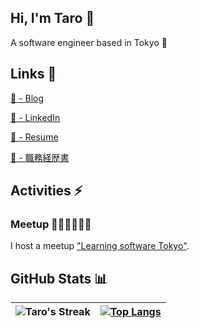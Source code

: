## Hi, I'm Taro 👋
A software engineer based in Tokyo 🗼

## Links 🔗
<a href="https://maclt.substack.com/" target="_blank">🔗 - Blog</a>

<a href="https://www.linkedin.com/in/taro-murakami" target="_blank">🔗 - LinkedIn</a>

<a href="https://docs.google.com/document/d/1OiPr8t0Ab_dLfPsRPLUtuT_LzqM4iLdU7dKYz8fDPy8/edit?usp=sharing" target="_blank">🔗 - Resume</a>

<a href="https://docs.google.com/document/d/1-PRG-dez0jRLUL9A79XlZx6e-4u3QXRmKiUemG83vR8/edit?usp=sharing" target="_blank">🔗 - 職務経歴書</a>

## Activities ⚡
### Meetup 🧑‍💻🧑‍💻🧑‍💻
I host a meetup <a href="https://www.meetup.com/learning-software-tokyo/" target="_blank">"Learning software Tokyo"</a>.

## GitHub Stats 📊

| ![Taro's Streak](https://github-readme-streak-stats.herokuapp.com/?user=maclt&background=ffffff&hide_border=true) | [![Top Langs](https://github-readme-stats.vercel.app/api/top-langs/?username=maclt&hide=jupyter%20notebook)](https://github.com/anuraghazra/github-readme-stats) |
| -- | -- |

